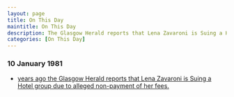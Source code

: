 ```yaml
---
layout: page
title: On This Day
maintitle: On This Day
description: The Glasgow Herald reports that Lena Zavaroni is Suing a Hotel group due to alleged non-payment of her fees.
categories: [On This Day]
---
```


### 10 January 1981
* [<span id="age"></span> years ago the Glasgow Herald reports that Lena Zavaroni is Suing a Hotel group due to alleged non-payment of her fees.](/theatre/the%20lena%20zavaroni%20show/1980/10/17/the-lena-zavaroni-show.html#glasgow-herald)

<!-- Script for calculating number of years ago -->
<script>
var dob = '19810110';
var year = Number(dob.substr(0, 4));
var month = Number(dob.substr(4, 2)) - 1;
var day = Number(dob.substr(6, 2));
var today = new Date();
var age = today.getFullYear() - year;
if (today.getMonth() < month || (today.getMonth() == month && today.getDate() < day)) {
  age--;
}
document.getElementById("age").innerHTML=age;
</script>

